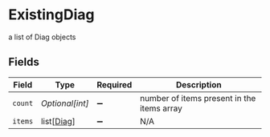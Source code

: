 # ExistingDiag

a list of Diag objects


## Fields

| Field                                      | Type                                       | Required                                   | Description                                |
| ------------------------------------------ | ------------------------------------------ | ------------------------------------------ | ------------------------------------------ |
| `count`                                    | *Optional[int]*                            | :heavy_minus_sign:                         | number of items present in the items array |
| `items`                                    | list[[Diag](../../models/shared/diag.md)]  | :heavy_minus_sign:                         | N/A                                        |